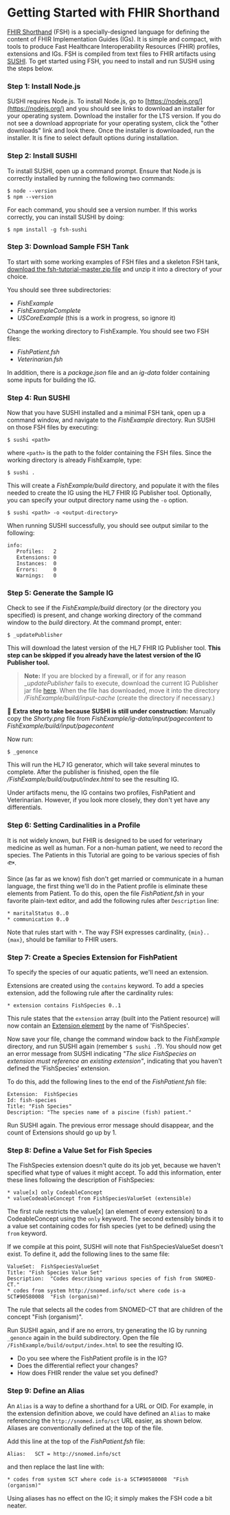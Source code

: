 
# Getting Started with FHIR Shorthand
[FHIR Shorthand](https://github.com/HL7/fhir-shorthand) (FSH) is a specially-designed language for defining the content of FHIR Implementation Guides (IGs). It is simple and compact, with tools to produce Fast Healthcare Interoperability Resources (FHIR) profiles, extensions and IGs. FSH is compiled from text files to FHIR artifacts using [SUSHI](https://github.com/standardhealth/sushi). To get started using FSH, you need to install and run SUSHI using the steps below.

### Step 1: Install Node.js
SUSHI requires Node.js. To install Node.js, go to [https://nodejs.org/](https://nodejs.org/) and you should see links to download an installer for your operating system. Download the installer for the LTS version. If you do not see a download appropriate for your operating system, click the "other downloads" link and look there. Once the installer is downloaded, run the installer. It is fine to select default options during installation.

### Step 2: Install SUSHI
To install SUSHI, open up a command prompt. Ensure that Node.js is correctly installed by running the following two commands:
```
$ node --version
$ npm --version
```
For each command, you should see a version number. If this works correctly, you can install SUSHI by doing:
```
$ npm install -g fsh-sushi
``` 

### Step 3: Download Sample FSH Tank
To start with some working examples of FSH files and a skeleton FSH tank, [download the fsh-tutorial-master.zip file](fsh-tutorial-master.zip) and unzip it into a directory of your choice. 

You should see three subdirectories:

* _FishExample_
* _FishExampleComplete_
* _USCoreExample_ (this is a work in progress, so ignore it)

Change the working directory to FishExample. You should see two FSH files:

* _FishPatient.fsh_
* _Veterinarian.fsh_

In addition, there is a _package.json_ file and an _ig-data_ folder containing some inputs for building the IG.

### Step 4: Run SUSHI
Now that you have SUSHI installed and a minimal FSH tank, open up a command window, and navigate to the _FishExample_ directory. Run SUSHI on those FSH files by executing:

`$ sushi <path>`

where `<path>` is the path to the folder containing the FSH files. Since the working directory is already FishExample, type:

`$ sushi .`

This will create a _FishExample/build_ directory, and populate it with the files needed to create the IG using the HL7 FHIR IG Publisher tool. Optionally, you can specify your output directory name using the `-o` option.

`$ sushi <path> -o <output-directory>`

When running SUSHI successfully, you should see output similar to the following:

```
info: 
   Profiles:   2
   Extensions: 0
   Instances:  0
   Errors:     0
   Warnings:   0
```

### Step 5: Generate the Sample IG

Check to see if the _FishExample/build_ directory (or the directory you specified) is present, and change working directory of the command window to the _build_ directory. At the command prompt, enter:

`$ _updatePublisher`

This will download the latest version of the HL7 FHIR IG Publisher tool. **This step can be skipped if you already have the latest version of the IG Publisher tool.**

> **Note:** If you are blocked by a firewall, or if for any reason __updatePublisher_ fails to execute, download the current IG Publisher jar file [here](https://fhir.github.io/latest-ig-publisher/org.hl7.fhir.publisher.jar). When the file has downloaded, move it into the directory _/FishExample/build/input-cache_ (create the directory if necessary.)

🚧
**Extra step to take because SUSHI is still under construction:** Manually copy the _Shorty.png_ file from _FishExample/ig-data/input/pagecontent_ to _FishExample/build/input/pagecontent_

Now run:

`$ _genonce`

This will run the HL7 IG generator, which will take several minutes to complete. After the publisher is finished, open the file _/FishExample/build/output/index.html_ to see the resulting IG.

Under artifacts menu, the IG contains two profiles, FishPatient and Veterinarian. However, if you look more closely, they don't yet have any differentials.

### Step 6: Setting Cardinalities in a Profile

It is not widely known, but FHIR is designed to be used for veterinary medicine as well as human. For a non-human patient, we need to record the species. The Patients in this Tutorial are going to be various species of fish 🐟. 

Since (as far as we know) fish don't get married or communicate in a human language, the first thing we'll do in the Patient profile is eliminate these elements from Patient. To do this, open the file _FishPatient.fsh_ in your favorite plain-text editor, and add the following rules after `Description` line:

```
* maritalStatus 0..0
* communication 0..0
```

Note that rules start with `*`. The way FSH expresses cardinality, `{min}..{max}`, should be familiar to FHIR users.

### Step 7: Create a Species Extension for FishPatient

To specify the species of our aquatic patients, we'll need an extension.

Extensions are created using the `contains` keyword. To add a species extension, add the following rule after the cardinality rules:

`* extension contains FishSpecies 0..1`

This rule states that the `extension` array (built into the Patient resource) will now contain an [Extension element](https://www.hl7.org/fhir/extensibility.html#extension) by the name of 'FishSpecies'.

Now save your file, change the command window back to the _FishExample_ directory, and run SUSHI again (remember `$ sushi .`?). You should now get an error message from SUSHI indicating _"The slice FishSpecies on extension must reference an existing extension"_, indicating that you haven't defined the 'FishSpecies' extension.

To do this, add the following lines to the end of the _FishPatient.fsh_ file:

```
Extension:  FishSpecies
Id: fish-species
Title: "Fish Species"
Description: "The species name of a piscine (fish) patient."
```

Run SUSHI again. The previous error message should disappear, and the count of Extensions should go up by 1.

### Step 8: Define a Value Set for Fish Species

The FishSpecies extension doesn't quite do its job yet, because we haven't specified what type of values it might accept. To add this information, enter these lines following the description of FishSpecies:

```
* value[x] only CodeableConcept
* valueCodeableConcept from FishSpeciesValueSet (extensible)
```

The first rule restricts the value[x] (an element of every extension) to a CodeableConcept using the `only` keyword. The second extensibly binds it to a value set containing codes for fish species (yet to be defined) using the `from` keyword.

If we compile at this point, SUSHI will note that FishSpeciesValueSet doesn't exist. To define it, add the following lines to the same file:

```
ValueSet:  FishSpeciesValueSet
Title: "Fish Species Value Set"
Description:  "Codes describing various species of fish from SNOMED-CT."
* codes from system http://snomed.info/sct where code is-a SCT#90580008  "Fish (organism)"
```

The rule that selects all the codes from SNOMED-CT that are children of the concept "Fish (organism)".

Run SUSHI again, and if are no errors, try generating the IG by running `_genonce` again in the build subdirectory. Open the file `/FishExample/build/output/index.html` to see the resulting IG.

* Do you see where the FishPatient profile is in the IG?
* Does the differential reflect your changes?
* How does FHIR render the value set you defined?

### Step 9: Define an Alias

An `Alias` is a way to define a shorthand for a URL or OID. For example, in the extension definition above, we could have defined an `Alias` to make referencing the `http://snomed.info/sct` URL easier, as shown below. Aliases are conventionally defined at the top of the file.

Add this line at the top of the _FishPatient.fsh_ file:

`Alias:   SCT = http://snomed.info/sct`

and then replace the last line with:

`* codes from system SCT where code is-a SCT#90580008  "Fish (organism)"`

Using aliases has no effect on the IG; it simply makes the FSH code a bit neater.